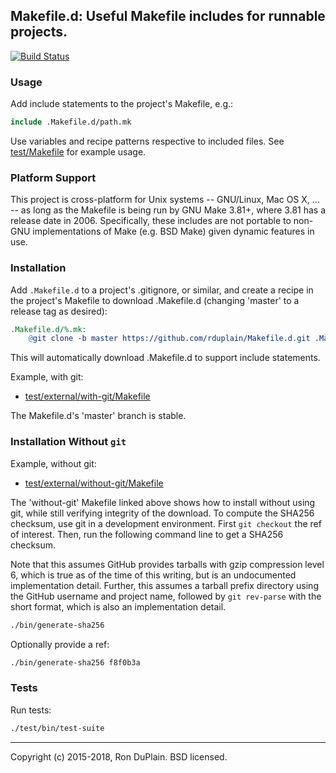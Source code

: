 ## Makefile.d: Useful Makefile includes for runnable projects.

[![Build Status][build]](https://travis-ci.org/rduplain/Makefile.d)


### Usage

Add include statements to the project's Makefile, e.g.:

```Makefile
include .Makefile.d/path.mk
```

Use variables and recipe patterns respective to included files. See
[test/Makefile](test/Makefile) for example usage.


### Platform Support

This project is cross-platform for Unix systems -- GNU/Linux, Mac OS X, ... --
as long as the Makefile is being run by GNU Make 3.81+, where 3.81 has a
release date in 2006. Specifically, these includes are not portable to non-GNU
implementations of Make (e.g. BSD Make) given dynamic features in use.


### Installation

Add `.Makefile.d` to a project's .gitignore, or similar, and create a recipe in
the project's Makefile to download .Makefile.d (changing 'master' to a release
tag as desired):

```Makefile
.Makefile.d/%.mk:
	@git clone -b master https://github.com/rduplain/Makefile.d.git .Makefile.d
```

This will automatically download .Makefile.d to support include statements.

Example, with git:

* [test/external/with-git/Makefile](test/external/with-git/Makefile)

The Makefile.d's 'master' branch is stable.


### Installation Without `git`

Example, without git:

* [test/external/without-git/Makefile](test/external/without-git/Makefile)

The 'without-git' Makefile linked above shows how to install without using git,
while still verifying integrity of the download. To compute the SHA256
checksum, use git in a development environment. First `git checkout` the ref of
interest. Then, run the following command line to get a SHA256 checksum.

Note that this assumes GitHub provides tarballs with gzip compression level 6,
which is true as of the time of this writing, but is an undocumented
implementation detail. Further, this assumes a tarball prefix directory using
the GitHub username and project name, followed by `git rev-parse` with the
short format, which is also an implementation detail.

```sh
./bin/generate-sha256
```

Optionally provide a ref:

```sh
./bin/generate-sha256 f8f0b3a
```


### Tests

Run tests:

```sh
./test/bin/test-suite
```


[build]: https://travis-ci.org/rduplain/Makefile.d.svg?branch=master


---

Copyright (c) 2015-2018, Ron DuPlain. BSD licensed.
